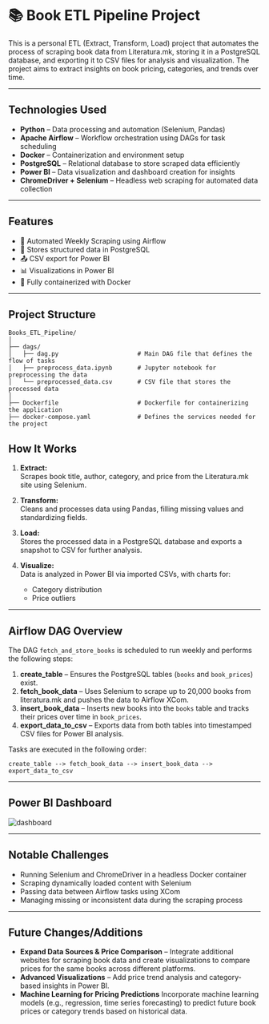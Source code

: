 # 📚 Book ETL Pipeline Project

This is a personal ETL (Extract, Transform, Load) project that automates the process of scraping book data from Literatura.mk, storing it in a PostgreSQL database, and exporting it to CSV files for analysis and visualization. The project aims to extract insights on book pricing, categories, and trends over time.

---

## Technologies Used

- **Python** – Data processing and automation (Selenium, Pandas)
- **Apache Airflow** – Workflow orchestration using DAGs for task scheduling
- **Docker** – Containerization and environment setup
- **PostgreSQL** – Relational database to store scraped data efficiently
- **Power BI** – Data visualization and dashboard creation for insights
- **ChromeDriver + Selenium** – Headless web scraping for automated data collection

---

## Features

- 🔁 Automated Weekly Scraping using Airflow
- 💾 Stores structured data in PostgreSQL
- 📤 CSV export for Power BI
- 📊 Visualizations in Power BI
- 🐳 Fully containerized with Docker
---
## Project Structure
```
Books_ETL_Pipeline/
│
├── dags/                           
│   ├── dag.py                      # Main DAG file that defines the flow of tasks
│   ├── preprocess_data.ipynb       # Jupyter notebook for preprocessing the data
│   └── preprocessed_data.csv       # CSV file that stores the processed data
│
├── Dockerfile                      # Dockerfile for containerizing the application
├── docker-compose.yaml             # Defines the services needed for the project 

```
## How It Works

1. **Extract:**  
   Scrapes book title, author, category, and price from the Literatura.mk site using Selenium.

2. **Transform:**  
   Cleans and processes data using Pandas, filling missing values and standardizing fields.

3. **Load:**  
   Stores the processed data in a PostgreSQL database and exports a snapshot to CSV for further     analysis.
4. **Visualize:**  
   Data is analyzed in Power BI via imported CSVs, with charts for:
   - Category distribution  
   - Price outliers  
---
## Airflow DAG Overview

The DAG `fetch_and_store_books` is scheduled to run weekly and performs the following steps:

1. **create_table** – Ensures the PostgreSQL tables (`books` and `book_prices`) exist.
2. **fetch_book_data** – Uses Selenium to scrape up to 20,000 books from literatura.mk and pushes the data to Airflow XCom.
3. **insert_book_data** – Inserts new books into the `books` table and tracks their prices over time in `book_prices`.
4. **export_data_to_csv** – Exports data from both tables into timestamped CSV files for Power BI analysis.

Tasks are executed in the following order:

```text
create_table --> fetch_book_data --> insert_book_data --> export_data_to_csv
```
---
## Power BI Dashboard
![dashboard](https://github.com/user-attachments/assets/23119db2-96a3-40b6-974f-ac36169925e2)

---
## Notable Challenges
- Running Selenium and ChromeDriver in a headless Docker container
- Scraping dynamically loaded content with Selenium
- Passing data between Airflow tasks using XCom
- Managing missing or inconsistent data during the scraping process
---
## Future Changes/Additions
- **Expand Data Sources & Price Comparison** – Integrate additional websites for scraping book data and create visualizations to compare prices for the same books across different platforms.
- **Advanced Visualizations** – Add price trend analysis and category-based insights in Power BI.
- **Machine Learning for Pricing Predictions** Incorporate machine learning models (e.g., regression, time series forecasting) to predict future book prices or category trends based on historical data.




















